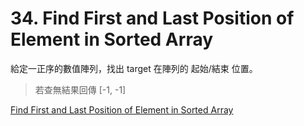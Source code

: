 # 34. Find First and Last Position of Element in Sorted Array

給定一正序的數值陣列，找出 target 在陣列的 起始/結束 位置。

> 若查無結果回傳 [-1, -1]

[Find First and Last Position of Element in Sorted Array](https://leetcode.com/problems/find-first-and-last-position-of-element-in-sorted-array/)
